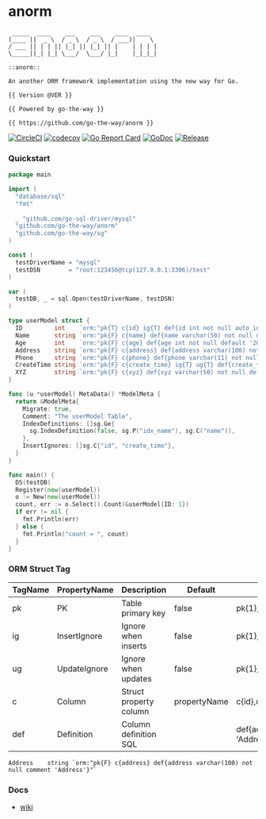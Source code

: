 # anorm

```
 _____  ____    ___    ___    ____  ____  
(____ ||  _ \  / _ \  / _ \  / ___)|    \ 
/ ___ || | | || |_| || |_| || |    | | | |
\_____||_| |_| \___/  \___/ |_|    |_|_|_|

::anorm:: 

An another ORM framework implementation using the new way for Go.

{{ Version @VER }}

{{ Powered by go-the-way }}

{{ https://github.com/go-the-way/anorm }}

```

[![CircleCI](https://circleci.com/gh/go-the-way/anorm/tree/main.svg?style=shield)](https://circleci.com/gh/go-the-way/anorm/tree/main)
[![codecov](https://codecov.io/gh/go-the-way/anorm/branch/main/graph/badge.svg?token=8MAR3J959H)](https://codecov.io/gh/go-the-way/anorm)
[![Go Report Card](https://goreportcard.com/badge/github.com/go-the-way/anorm)](https://goreportcard.com/report/github.com/go-the-way/anorm)
[![GoDoc](https://pkg.go.dev/badge/github.com/go-the-way/anorm?status.svg)](https://pkg.go.dev/github.com/go-the-way/anorm?tab=doc)
[![Release](https://img.shields.io/github/release/go-the-way/anorm.svg?style=flat-square)](https://github.com/go-the-way/anorm/releases)

### Quickstart
```go
package main

import (
  "database/sql"
  "fmt"
  
  _ "github.com/go-sql-driver/mysql"
  "github.com/go-the-way/anorm"
  "github.com/go-the-way/sg"
)

const (
  testDriverName = "mysql"
  testDSN        = "root:123456@tcp(127.0.0.1:3306)/test"
)

var (
  testDB, _ = sql.Open(testDriverName, testDSN)
)

type userModel struct {
  ID         int    `orm:"pk{T} c{id} ig{T} def{id int not null auto_increment comment 'ID'}"`
  Name       string `orm:"pk{F} c{name} def{name varchar(50) not null default 'hello world' comment 'Name'}"`
  Age        int    `orm:"pk{F} c{age} def{age int not null default '20' comment 'Age'}"`
  Address    string `orm:"pk{F} c{address} def{address varchar(100) not null comment 'Address'}"`
  Phone      string `orm:"pk{F} c{phone} def{phone varchar(11) not null default '13900000000' comment 'Phone'}"`
  CreateTime string `orm:"pk{F} c{create_time} ig{T} ug{T} def{create_time datetime not null default current_timestamp comment 'CreateTime'}"`
  XYZ        string `orm:"pk{F} c{xyz} def{xyz varchar(50) not null default 'xyz' comment 'XYZ'}"`
}

func (u *userModel) MetaData() *ModelMeta {
  return &ModelMeta{
    Migrate: true,
    Comment: "The userModel Table",
    IndexDefinitions: []sg.Ge{
      sg.IndexDefinition(false, sg.P("idx_name"), sg.C("name")),
    },
    InsertIgnores: []sg.C{"id", "create_time"},
  }   
}

func main() {
  DS(testDB)
  Register(new(userModel))
  o := New(new(userModel))
  count, err := o.Select().Count(&userModel{ID: 1})
  if err != nil {
    fmt.Println(err)
  } else {
    fmt.Println("count = ", count)
  }
}

```

### ORM Struct Tag

| TagName | PropertyName | Description            | Default      | Example                                              |
|---------|--------------|------------------------|--------------|------------------------------------------------------|
| pk      | PK           | Table primary key      | false        | pk{1},pk{t},pk{T},pk{true},pk{TRUE},pk{True}         |
| ig      | InsertIgnore | Ignore when inserts    | false        | pk{1},pk{t},pk{T},pk{true},pk{TRUE},pk{True}         |
| ug      | UpdateIgnore | Ignore when updates    | false        | pk{1},pk{t},pk{T},pk{true},pk{TRUE},pk{True}         |
| c       | Column       | Struct property column | propertyName | c{id},c{hello_world},c{halo_1234},c{WorldHa}         |
| def     | Definition   | Column definition SQL  |              | def{address varchar(100) not null comment 'Address'} |


```
Address    string `orm:"pk{F} c{address} def{address varchar(100) not null comment 'Address'}"`
```

### Docs
- [wiki](https://github.com/go-the-way/anorm/wikis)
